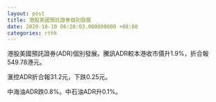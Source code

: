 ```yaml
---
layout: post
title: 港股美國預託證券個別發展
date: 2020-10-10 06:28:03.000000000 +08:00
categories: rthk
---
```


港股美國預託證券(ADR)個別發展。騰訊ADR較本港收市價升1.9%，折合報549.78港元。

滙控ADR折合報31.2元，下跌0.25元。

中海油ADR跌0.8%。中石油ADR升0.1%。

